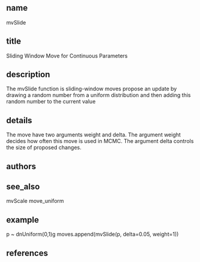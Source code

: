 ## name
mvSlide
## title
Sliding Window Move for Continuous Parameters
## description
The mvSlide function is sliding-window moves propose an update by drawing a random number from a uniform distribution and then adding this random number to the current value
## details
The move have two arguments weight and delta. The argument weight decides how often this move is used in MCMC. The argument delta controls the size of proposed changes.
## authors
## see_also
mvScale 
move_uniform
## example
p ~ dnUniform(0,1)g
moves.append(mvSlide(p, delta=0.05, weight=1))
## references

